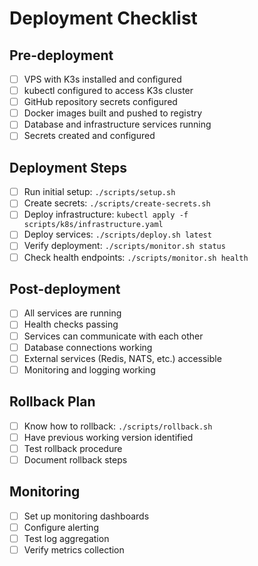 # Deployment Checklist

## Pre-deployment

- [ ] VPS with K3s installed and configured
- [ ] kubectl configured to access K3s cluster
- [ ] GitHub repository secrets configured
- [ ] Docker images built and pushed to registry
- [ ] Database and infrastructure services running
- [ ] Secrets created and configured

## Deployment Steps

- [ ] Run initial setup: `./scripts/setup.sh`
- [ ] Create secrets: `./scripts/create-secrets.sh`
- [ ] Deploy infrastructure: `kubectl apply -f scripts/k8s/infrastructure.yaml`
- [ ] Deploy services: `./scripts/deploy.sh latest`
- [ ] Verify deployment: `./scripts/monitor.sh status`
- [ ] Check health endpoints: `./scripts/monitor.sh health`

## Post-deployment

- [ ] All services are running
- [ ] Health checks passing
- [ ] Services can communicate with each other
- [ ] Database connections working
- [ ] External services (Redis, NATS, etc.) accessible
- [ ] Monitoring and logging working

## Rollback Plan

- [ ] Know how to rollback: `./scripts/rollback.sh`
- [ ] Have previous working version identified
- [ ] Test rollback procedure
- [ ] Document rollback steps

## Monitoring

- [ ] Set up monitoring dashboards
- [ ] Configure alerting
- [ ] Test log aggregation
- [ ] Verify metrics collection
